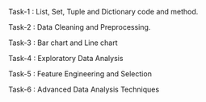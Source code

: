Task-1 : List, Set, Tuple and Dictionary code and method.

Task-2 : Data Cleaning and Preprocessing.

Task-3 : Bar chart and Line chart

Task-4 : Exploratory Data Analysis

Task-5 : Feature Engineering and Selection

Task-6 : Advanced Data Analysis Techniques

